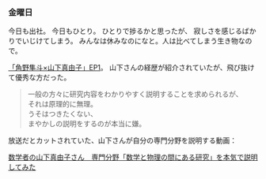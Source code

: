 ### 金曜日

今日も出社。
今日もひとり。
ひとりで捗るかと思ったが、
寂しさを感じるばかりでいじけてしまう。
みんなは休みなのになと。人は比べてしまう生き物なので。

[「角野隼斗×山下真由子」EP1](https://www.nhk.jp/p/switch-int/ts/K7Y4X59JG7/episode/te/JZRKY21213/)。
山下さんの経歴が紹介されていたが、飛び抜けて優秀な方だった。

> 一般の方々に研究内容をわかりやすく説明することを求められるが、<br>
> それは原理的に無理。<br>
> うそはつきたくない、<br>
> まやかしの説明をするのが本当に嫌。<br>

放送だとカットされていた、山下さんが自分の専門分野を説明する動画：

[数学者の山下真由子さん　専門分野「数学と物理の間にある研究」を本気で説明してみた](https://www.nhk.jp/p/switch-int/ts/K7Y4X59JG7/blog/bl/peZjvLyGze/bp/pRvKnLv669/)